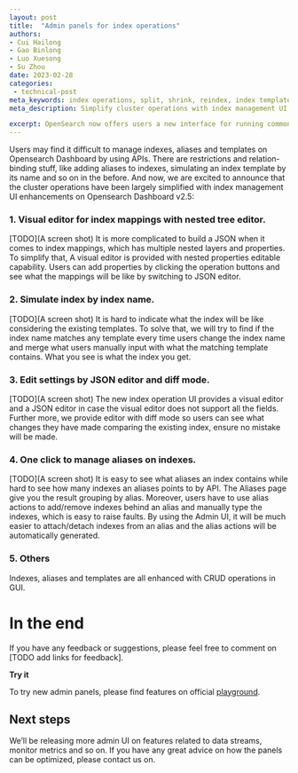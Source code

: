 ```yaml
---
layout: post
title:  "Admin panels for index operations"
authors:
- Cui Hailong
- Gao Binlong
- Luo Xuesong
- Su Zhou
date: 2023-02-28
categories:
 - technical-post
meta_keywords: index operations, split, shrink, reindex, index template, alias
meta_description: Simplify cluster operations with index management UI enhancements.

excerpt: OpenSearch now offers users a new interface for running common indexing and data stream operations. Users can perform create, read, update, and delete (CRUD) and mapping for indexes, index templates, and aliases through the UI as well as open, close, reindex, shrink, and split indexes. This is the first step toward establishing an Admin UI, which will serve as a unified administration panel in OpenSearch Dashboards.
---
```


Users may find it difficult to manage indexes, aliases and templates on Opensearch Dashboard by using APIs. There are restrictions and relation-binding stuff, like adding aliases to indexes, simulating an index template by its name and so on in the before. And now, we are excited to announce that the cluster operations have been largely simplified with index management UI enhancements on Opensearch Dashboard v2.5:

### 1. Visual editor for index mappings with nested tree editor.
[TODO](A screen shot)
It is more complicated to build a JSON when it comes to index mappings, which has multiple nested layers and properties. To simplify that, A visual editor is provided with nested properties editable capability. Users can add properties by clicking the operation buttons and see what the mappings will be like by switching to JSON editor.

### 2. Simulate index by index name.

[TODO](A screen shot)
It is hard to indicate what the index will be like considering the existing templates. To solve that, we will try to find if the index name matches any template every time users change the index name and merge what users manually input with what the matching template contains. What you see is what the index you get.

### 3. Edit settings by JSON editor and diff mode.

[TODO](A screen shot)
The new index operation UI provides a visual editor and a JSON editor in case the visual editor does not support all the fields. Further more, we provide editor with diff mode so users can see what changes they have made comparing the existing index, ensure no mistake will be made.

### 4. One click to manage aliases on indexes.

[TODO](A screen shot)
It is easy to see what aliases an index contains while hard to see how many indexes an aliases points to by API. The Aliases page give you the result grouping by alias. Moreover, users have to use alias actions to add/remove indexes behind an alias and manually type the indexes, which is easy to raise faults. By using the Admin UI, it will be much easier to attach/detach indexes from an alias and the alias actions will be automatically generated.

### 5. Others

Indexes, aliases and templates are all enhanced with CRUD operations in GUI. 

# In the end

If you have any feedback or suggestions, please feel free to comment on [TODO add links for feedback].

**Try it**

To try new admin panels, please find features on official [playground](https://playground.opensearch.org/app/opensearch_index_management_dashboards#/indices).

## Next steps

We’ll be releasing more admin UI on features related to data streams, monitor metrics and so on. If you have any great advice on how the panels can be optimized, please contact us on.